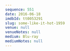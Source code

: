 ```yaml
---
sequence: 551
date: 2016-06-18
imdbId: tt0053291
slug: some-like-it-hot-1959
venue: null
venueNotes: null
medium: Blu-ray
mediumNotes: null
---
```


